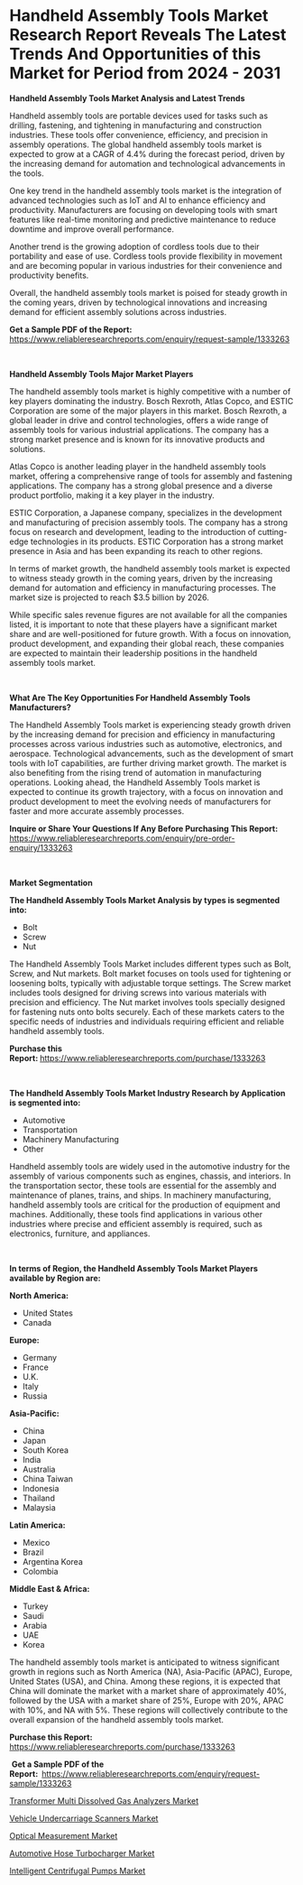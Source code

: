 <p><h1>Handheld Assembly Tools Market Research Report Reveals The Latest Trends And Opportunities of this Market for Period from 2024 - 2031</h1></p><p><strong>Handheld Assembly Tools Market Analysis and Latest Trends</strong></p>
<p><p>Handheld assembly tools are portable devices used for tasks such as drilling, fastening, and tightening in manufacturing and construction industries. These tools offer convenience, efficiency, and precision in assembly operations. The global handheld assembly tools market is expected to grow at a CAGR of 4.4% during the forecast period, driven by the increasing demand for automation and technological advancements in the tools.</p><p>One key trend in the handheld assembly tools market is the integration of advanced technologies such as IoT and AI to enhance efficiency and productivity. Manufacturers are focusing on developing tools with smart features like real-time monitoring and predictive maintenance to reduce downtime and improve overall performance.</p><p>Another trend is the growing adoption of cordless tools due to their portability and ease of use. Cordless tools provide flexibility in movement and are becoming popular in various industries for their convenience and productivity benefits.</p><p>Overall, the handheld assembly tools market is poised for steady growth in the coming years, driven by technological innovations and increasing demand for efficient assembly solutions across industries.</p></p>
<p><strong>Get a Sample PDF of the Report:&nbsp;</strong> <a href="https://www.reliableresearchreports.com/enquiry/request-sample/1333263">https://www.reliableresearchreports.com/enquiry/request-sample/1333263</a></p>
<p>&nbsp;</p>
<p><strong>Handheld Assembly Tools Major Market Players</strong></p>
<p><p>The handheld assembly tools market is highly competitive with a number of key players dominating the industry. Bosch Rexroth, Atlas Copco, and ESTIC Corporation are some of the major players in this market. Bosch Rexroth, a global leader in drive and control technologies, offers a wide range of assembly tools for various industrial applications. The company has a strong market presence and is known for its innovative products and solutions.</p><p>Atlas Copco is another leading player in the handheld assembly tools market, offering a comprehensive range of tools for assembly and fastening applications. The company has a strong global presence and a diverse product portfolio, making it a key player in the industry.</p><p>ESTIC Corporation, a Japanese company, specializes in the development and manufacturing of precision assembly tools. The company has a strong focus on research and development, leading to the introduction of cutting-edge technologies in its products. ESTIC Corporation has a strong market presence in Asia and has been expanding its reach to other regions.</p><p>In terms of market growth, the handheld assembly tools market is expected to witness steady growth in the coming years, driven by the increasing demand for automation and efficiency in manufacturing processes. The market size is projected to reach $3.5 billion by 2026.</p><p>While specific sales revenue figures are not available for all the companies listed, it is important to note that these players have a significant market share and are well-positioned for future growth. With a focus on innovation, product development, and expanding their global reach, these companies are expected to maintain their leadership positions in the handheld assembly tools market.</p></p>
<p>&nbsp;</p>
<p><strong>What Are The Key Opportunities For Handheld Assembly Tools Manufacturers?</strong></p>
<p><p>The Handheld Assembly Tools market is experiencing steady growth driven by the increasing demand for precision and efficiency in manufacturing processes across various industries such as automotive, electronics, and aerospace. Technological advancements, such as the development of smart tools with IoT capabilities, are further driving market growth. The market is also benefiting from the rising trend of automation in manufacturing operations. Looking ahead, the Handheld Assembly Tools market is expected to continue its growth trajectory, with a focus on innovation and product development to meet the evolving needs of manufacturers for faster and more accurate assembly processes.</p></p>
<p><strong>Inquire or Share Your Questions If Any Before Purchasing This Report:</strong> <a href="https://www.reliableresearchreports.com/enquiry/pre-order-enquiry/1333263">https://www.reliableresearchreports.com/enquiry/pre-order-enquiry/1333263</a></p>
<p>&nbsp;</p>
<p><strong>Market Segmentation</strong></p>
<p><strong>The Handheld Assembly Tools Market Analysis by types is segmented into:</strong></p>
<p><ul><li>Bolt</li><li>Screw</li><li>Nut</li></ul></p>
<p><p>The Handheld Assembly Tools Market includes different types such as Bolt, Screw, and Nut markets. Bolt market focuses on tools used for tightening or loosening bolts, typically with adjustable torque settings. The Screw market includes tools designed for driving screws into various materials with precision and efficiency. The Nut market involves tools specially designed for fastening nuts onto bolts securely. Each of these markets caters to the specific needs of industries and individuals requiring efficient and reliable handheld assembly tools.</p></p>
<p><strong>Purchase this Report:&nbsp;</strong><a href="https://www.reliableresearchreports.com/purchase/1333263">https://www.reliableresearchreports.com/purchase/1333263</a></p>
<p>&nbsp;</p>
<p><strong>The Handheld Assembly Tools Market Industry Research by Application is segmented into:</strong></p>
<p><ul><li>Automotive</li><li>Transportation</li><li>Machinery Manufacturing</li><li>Other</li></ul></p>
<p><p>Handheld assembly tools are widely used in the automotive industry for the assembly of various components such as engines, chassis, and interiors. In the transportation sector, these tools are essential for the assembly and maintenance of planes, trains, and ships. In machinery manufacturing, handheld assembly tools are critical for the production of equipment and machines. Additionally, these tools find applications in various other industries where precise and efficient assembly is required, such as electronics, furniture, and appliances.</p></p>
<p>&nbsp;</p>
<p><strong>In terms of Region, the Handheld Assembly Tools Market Players available by Region are:</strong></p>
<p>
    <p> <strong> North America: </strong>
        <ul>
            <li>United States</li>
            <li>Canada</li>
        </ul>
        </p> 
    <p> <strong> Europe: </strong>
        <ul>
            <li>Germany</li>
            <li>France</li>
            <li>U.K.</li>
            <li>Italy</li>
            <li>Russia</li>
        </ul>
        </p> 
    <p> <strong> Asia-Pacific: </strong>
        <ul>
            <li>China</li>
            <li>Japan</li>
            <li>South Korea</li>
            <li>India</li>
            <li>Australia</li>
            <li>China Taiwan</li>
            <li>Indonesia</li>
            <li>Thailand</li>
            <li>Malaysia</li>
        </ul>
        </p> 
    <p> <strong> Latin America: </strong>
        <ul>
            <li>Mexico</li>
            <li>Brazil</li>
            <li>Argentina Korea</li>
            <li>Colombia</li>
        </ul>
        </p> 
    <p> <strong> Middle East & Africa: </strong>
        <ul>
            <li>Turkey</li>
            <li>Saudi</li>
            <li>Arabia</li>
            <li>UAE</li>
            <li>Korea</li>
        </ul>
    </p>
    </p>
<p><p>The handheld assembly tools market is anticipated to witness significant growth in regions such as North America (NA), Asia-Pacific (APAC), Europe, United States (USA), and China. Among these regions, it is expected that China will dominate the market with a market share of approximately 40%, followed by the USA with a market share of 25%, Europe with 20%, APAC with 10%, and NA with 5%. These regions will collectively contribute to the overall expansion of the handheld assembly tools market.</p></p>
<p><strong>Purchase this Report: </strong><a href="https://www.reliableresearchreports.com/purchase/1333263">https://www.reliableresearchreports.com/purchase/1333263</a></p>
<p>&nbsp;<strong>Get a Sample PDF of the Report:&nbsp;&nbsp;</strong><a href="https://www.reliableresearchreports.com/enquiry/request-sample/1333263">https://www.reliableresearchreports.com/enquiry/request-sample/1333263</a></p>
<p><strong></strong></p>
<p><p><a href="https://github.com/sonuprakash1/Market-Research-Report-List-1/blob/main/transformer-multi-dissolved-gas-analyzers-market.md">Transformer Multi Dissolved Gas Analyzers Market</a></p><p><a href="https://github.com/jhcraigie/Market-Research-Report-List-2/blob/main/vehicle-undercarriage-scanners-market.md">Vehicle Undercarriage Scanners Market</a></p><p><a href="https://medium.com/@kathrynlynch04/optical-measurement-market-competitive-analysis-market-trends-and-forecast-to-2031-2a96037a19c5">Optical Measurement Market</a></p><p><a href="https://issuu.com/reportprime-2/docs/automotive-hose-turbocharger-market-size-2030.pptx">Automotive Hose Turbocharger Market</a></p><p><a href="https://issuu.com/reportprime-2/docs/intelligent-centrifugal-pumps-market-size-2030.ppt">Intelligent Centrifugal Pumps Market</a></p></p>